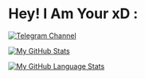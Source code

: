 # Hey! I Am Your xD :
[![Telegram Channel](https://img.shields.io/badge/Telegram-2CA5E0?style=for-the-badge&logo=telegram&logoColor=white)](https://t.me/xD_Boi)


[![My GitHub Stats](https://github-readme-stats.vercel.app/api/?username=xD-Botzz&count_private=true&showicons=true&theme=tokyonight)]()

[![My GitHub Language Stats](https://github-readme-stats.vercel.app/api/top-langs/?username=xD-Botzz&langs_count=5&theme=tokyonight)]()